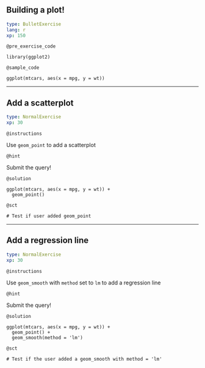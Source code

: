 ## Building a plot!

```yaml
type: BulletExercise 
lang: r 
xp: 150 
```

`@pre_exercise_code`

```{r}
library(ggplot2)
```

`@sample_code`

```{r}
ggplot(mtcars, aes(x = mpg, y = wt))
```

***

## Add a scatterplot

```yaml
type: NormalExercise
xp: 30
```


`@instructions`

Use `geom_point` to add a scatterplot

`@hint`

Submit the query!

`@solution`

```{r}
ggplot(mtcars, aes(x = mpg, y = wt)) +
  geom_point()
```

`@sct`

```{r}
# Test if user added geom_point
```

***

## Add a regression line

```yaml
type: NormalExercise
xp: 30
```

`@instructions`

Use `geom_smooth` with `method` set to `lm` to add a regression line

`@hint`

Submit the query!

`@solution`

```{r}
ggplot(mtcars, aes(x = mpg, y = wt)) +
  geom_point() +
  geom_smooth(method = 'lm')
```

`@sct`

```{r}
# Test if the user added a geom_smooth with method = 'lm'
```
